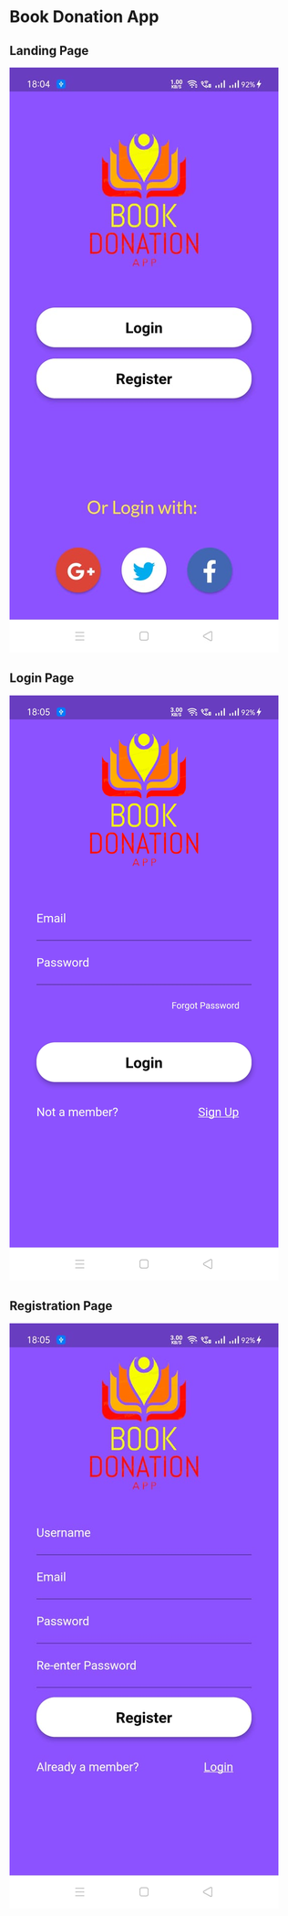 # Book Donation App

## Landing Page
![Landing page](https://github.com/ritik1501/Community-Connect-Project/blob/master/screenshots/landing%20page.jpeg)

## Login Page
![login](https://github.com/ritik1501/Community-Connect-Project/blob/master/screenshots/login.jpeg)

## Registration Page
![Registration](https://github.com/ritik1501/Community-Connect-Project/blob/master/screenshots/signup.jpeg)


